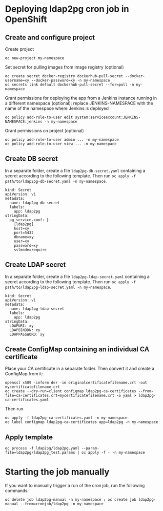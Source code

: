 # Deploying ldap2pg cron job in OpenShift

## Create and configure project

Create project
```
oc new-project my-namespace
```

Set secret for pulling images from image registry (optional)
```
oc create secret docker-registry dockerhub-pull-secret --docker-username=xy --docker-password=xy -n my-namespace
oc secrets link default dockerhub-pull-secret --for=pull -n my-namespace
```

Grant permissions for deploying the app
from a Jenkins instance running in a different namespace (optional);
replace JENKINS-NAMESPACE with the name of the namespace
where Jenkins is deployed
```
oc policy add-role-to-user edit system:serviceaccount:JENKINS-NAMESPACE:jenkins -n my-namespace
```

Grant permissions on project (optional)
```
oc policy add-role-to-user admin ... -n my-namespace
oc policy add-role-to-user view ... -n my-namespace
```

## Create DB secret

In a separate folder, create a file `ldap2pg-db-secret.yaml`
containing a secret according to the following template.
Then run `oc apply -f path/to/ldap2pg-db-secret.yaml -n my-namespace`.

```
kind: Secret
apiVersion: v1
metadata:
  name: ldap2pg-db-secret
  labels:
    app: ldap2pg
stringData:
  pg_service.conf: |-
    [ldap2pg]
    host=xy
    port=5432
    dbname=xy
    user=xy
    password=xy
    sslmode=require
```

## Create LDAP secret

In a separate folder, create a file `ldap2pg-ldap-secret.yaml`
containing a secret according to the following template.
Then run `oc apply -f path/to/ldap2pg-ldap-secret.yaml -n my-namespace`.

```
kind: Secret
apiVersion: v1
metadata:
  name: ldap2pg-ldap-secret
  labels:
    app: ldap2pg
stringData:
  LDAPURI: xy
  LDAPBINDDN: xy
  LDAPPASSWORD: xy
```

## Create ConfigMap containing an individual CA certificate

Place your CA certificate in a separate folder.
Then convert it and create a ConfigMap from it:
```
openssl x509 -inform der -in originalcertificatefilename.crt -out mycertificatefilename.crt
oc create --dry-run=client configmap ldap2pg-ca-certificates --from-file=ca-certificates.crt=mycertificatefilename.crt -o yaml > ldap2pg-ca-certificates.yaml
```
Then run
```
oc apply -f ldap2pg-ca-certificates.yaml -n my-namespace
oc label configmap ldap2pg-ca-certificates app=ldap2pg -n my-namespace
```

## Apply template

```
oc process -f ldap2pg/ldap2pg.yaml --param-file=ldap2pg/ldap2pg_test.params | oc apply -f - -n my-namespace
```

# Starting the job manually

If you want to manually trigger a run of the cron job,
run the following commands:

```
oc delete job ldap2pg-manual -n my-namespace ; oc create job ldap2pg-manual --from=cronjob/ldap2pg -n my-namespace
```
